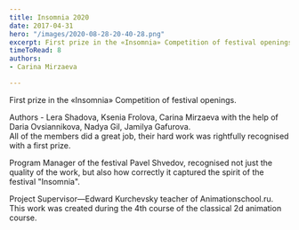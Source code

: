 ```yaml
---
title: Insomnia 2020
date: 2017-04-31
hero: "/images/2020-08-28-20-40-28.png"
excerpt: First prize in the «Insomnia» Competition of festival openings.
timeToRead: 8
authors:
- Carina Mirzaeva

---
```

First prize in the «Insomnia» Competition of festival openings.  
  
Authors - Lera Shadova, Ksenia Frolova, Carina Mirzaeva with the help of Daria Ovsiannikova, Nadya Gil, Jamilya Gafurova.   
All of the members did a great job, their hard work was rightfully recognised with a first prize.   
  
Program Manager of the festival Pavel Shvedov, recognised not just the quality of the work, but also how correctly it captured the spirit of the festival "Insomnia".   
  
Project Supervisor—Edward Kurchevsky teacher of Animationschool.ru. This work was created during the 4th course of the classical 2d animation course.